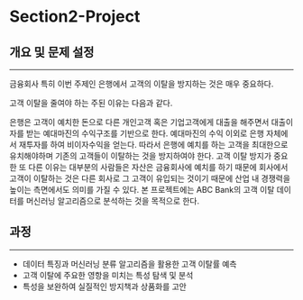 # Section2-Project

## 개요 및 문제 설정

---

금융회사 특히 이번 주제인 은행에서 고객의 이탈을 방지하는 것은 매우 중요하다.

고객 이탈을 줄여야 하는 주된 이유는 다음과 같다.

은행은 고객이 예치한 돈으로 다른 개인고객 혹은 기업고객에게 대출을 해주면서 대출이자를 받는 예대마진의 수익구조를 기반으로 한다.
예대마진의 수익 이외로 은행 자체에서 재투자를 하여 비이자수익을 얻는다.
따라서 은행에 예치를 하는 고객을 최대한으로 유치해야하며 기존의 고객들이 이탈하는 것을 방지하여야 한다.
고객 이탈 방지가 중요한 또 다른 이유는 대부분의 사람들은 자산은 금융회사에 예치를 하기 때문에 회사에서 고객이 이탈하는 것은 다른 회사로 그 고객이 유입되는 것이기 때문에 산업 내 경쟁력을 높이는 측면에서도 의미를 가질 수 있다.
본 프로젝트에는 ABC Bank의 고객 이탈 데이터를 머신러닝 알고리즘으로 분석하는 것을 목적으로 한다.

## 과정

---

- 데이터 특징과 머신러닝 분류 알고리즘을 활용한 고객 이탈률 예측
- 고객 이탈에 주요한 영항을 미치는 특성 탐색 및 분석
- 특성을 보완하여 실질적인 방지책과 상품화를 고안
